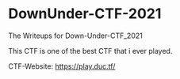 # DownUnder-CTF-2021

The Writeups for Down-Under-CTF_2021

This CTF is one of the best CTF that i ever played.

CTF-Website: https://play.duc.tf/
